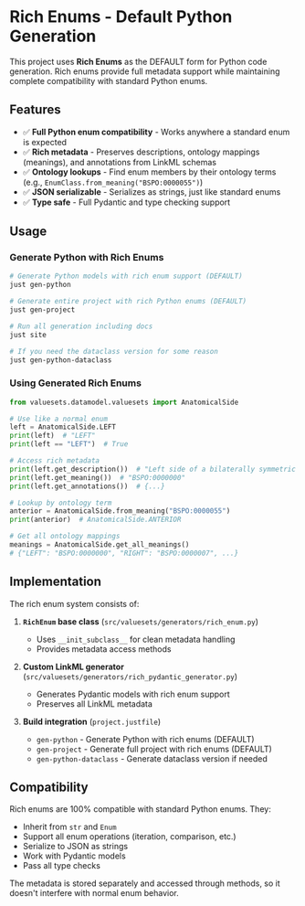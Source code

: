 # Rich Enums - Default Python Generation

This project uses **Rich Enums** as the DEFAULT form for Python code generation. Rich enums provide full metadata support while maintaining complete compatibility with standard Python enums.

## Features

- ✅ **Full Python enum compatibility** - Works anywhere a standard enum is expected
- ✅ **Rich metadata** - Preserves descriptions, ontology mappings (meanings), and annotations from LinkML schemas
- ✅ **Ontology lookups** - Find enum members by their ontology terms (e.g., `EnumClass.from_meaning("BSPO:0000055")`)
- ✅ **JSON serializable** - Serializes as strings, just like standard enums
- ✅ **Type safe** - Full Pydantic and type checking support

## Usage

### Generate Python with Rich Enums

```bash
# Generate Python models with rich enum support (DEFAULT)
just gen-python

# Generate entire project with rich Python enums (DEFAULT)
just gen-project

# Run all generation including docs
just site

# If you need the dataclass version for some reason
just gen-python-dataclass
```

### Using Generated Rich Enums

```python
from valuesets.datamodel.valuesets import AnatomicalSide

# Use like a normal enum
left = AnatomicalSide.LEFT
print(left)  # "LEFT"
print(left == "LEFT")  # True

# Access rich metadata
print(left.get_description())  # "Left side of a bilaterally symmetric organism"
print(left.get_meaning())  # "BSPO:0000000"
print(left.get_annotations())  # {...}

# Lookup by ontology term
anterior = AnatomicalSide.from_meaning("BSPO:0000055")
print(anterior)  # AnatomicalSide.ANTERIOR

# Get all ontology mappings
meanings = AnatomicalSide.get_all_meanings()
# {"LEFT": "BSPO:0000000", "RIGHT": "BSPO:0000007", ...}
```

## Implementation

The rich enum system consists of:

1. **`RichEnum` base class** (`src/valuesets/generators/rich_enum.py`)
   - Uses `__init_subclass__` for clean metadata handling
   - Provides metadata access methods

2. **Custom LinkML generator** (`src/valuesets/generators/rich_pydantic_generator.py`)
   - Generates Pydantic models with rich enum support
   - Preserves all LinkML metadata

3. **Build integration** (`project.justfile`)
   - `gen-python` - Generate Python with rich enums (DEFAULT)
   - `gen-project` - Generate full project with rich enums (DEFAULT)
   - `gen-python-dataclass` - Generate dataclass version if needed

## Compatibility

Rich enums are 100% compatible with standard Python enums. They:
- Inherit from `str` and `Enum`
- Support all enum operations (iteration, comparison, etc.)
- Serialize to JSON as strings
- Work with Pydantic models
- Pass all type checks

The metadata is stored separately and accessed through methods, so it doesn't interfere with normal enum behavior.

